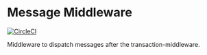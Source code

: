# Message Middleware

[![CircleCI](https://circleci.com/gh/sprungbrett/message-middleware/tree/master.svg?style=svg)](https://circleci.com/gh/sprungbrett/message-middleware/tree/master)

Middleware to dispatch messages after the transaction-middleware.
